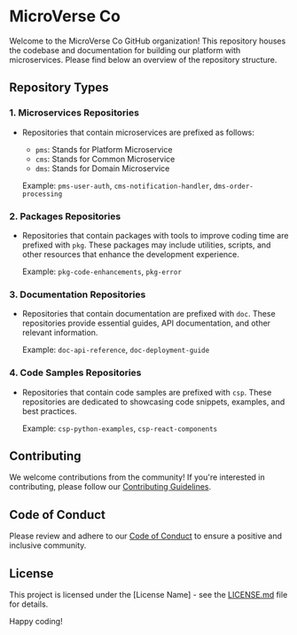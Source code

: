 # MicroVerse Co

Welcome to the MicroVerse Co GitHub organization! This repository houses the codebase and documentation for building our platform with microservices. Please find below an overview of the repository structure.

## Repository Types

### 1. **Microservices Repositories**

- Repositories that contain microservices are prefixed as follows:
  - `pms`: Stands for Platform Microservice
  - `cms`: Stands for Common Microservice
  - `dms`: Stands for Domain Microservice

  Example: `pms-user-auth`, `cms-notification-handler`, `dms-order-processing`

### 2. **Packages Repositories**

- Repositories that contain packages with tools to improve coding time are prefixed with `pkg`. These packages may include utilities, scripts, and other resources that enhance the development experience.

  Example: `pkg-code-enhancements`, `pkg-error`

### 3. **Documentation Repositories**

- Repositories that contain documentation are prefixed with `doc`. These repositories provide essential guides, API documentation, and other relevant information.

  Example: `doc-api-reference`, `doc-deployment-guide`

### 4. **Code Samples Repositories**

- Repositories that contain code samples are prefixed with `csp`. These repositories are dedicated to showcasing code snippets, examples, and best practices.

  Example: `csp-python-examples`, `csp-react-components`

## Contributing

We welcome contributions from the community! If you're interested in contributing, please follow our [Contributing Guidelines](CONTRIBUTING.md).

## Code of Conduct

Please review and adhere to our [Code of Conduct](CODE_OF_CONDUCT.md) to ensure a positive and inclusive community.

## License

This project is licensed under the [License Name] - see the [LICENSE.md](LICENSE.md) file for details.

Happy coding!

